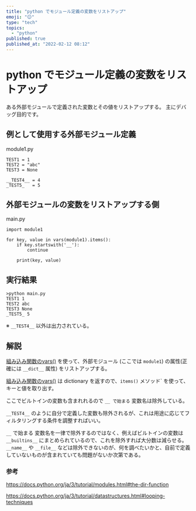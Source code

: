 ```yaml
---
title: "python でモジュール定義の変数をリストアップ"
emoji: "😊"
type: "tech"
topics:
  - "python"
published: true
published_at: "2022-02-12 08:12"
---
```


# python でモジュール定義の変数をリストアップ

ある外部モジュールで定義された変数とその値をリストアップする。
主にデバッグ目的です。

## 例として使用する外部モジュール定義

module1.py

```
TEST1 = 1
TEST2 = "abc"
TEST3 = None

__TEST4__ = 4
_TEST5_   = 5
```

## 外部モジュールの変数をリストアップする側

main.py

```
import module1

for key, value in vars(module1).items():
    if key.startswith('__'):
        continue

    print(key, value)
```

## 実行結果

```
>python main.py
TEST1 1
TEST2 abc
TEST3 None
_TEST5_ 5
```

※ `__TEST4__` 以外は出力されている。

## 解説

[組み込み関数のvars()](https://docs.python.org/ja/3/library/functions.html#vars) を使って、外部モジュール (ここでは `module1`) の属性(正確には `__dict__` 属性) をリストアップする。

[組み込み関数のvars()](https://docs.python.org/ja/3/library/functions.html#vars) は dictionary を返すので、`items()` メソッド` を使って、キーと値を取り出す。

ここでビルトインの変数も含まれれるので  `__ で始まる` 変数名は除外している。

`__TEST4__` のように自分で定義した変数も除外されるが、これは用途に応じてフィルタリングする条件を調整すればいい。

`__` で始まる 変数名を一律で除外するのではなく、例えばビルトインの変数は `__builtins__` にまとめられているので、これを除外すれば大分数は減らせる。`__name__` や `__file__` などは除外できないのが、何を調べたいかと、自前で定義していないものが含まれていても問題がないか次第である。

### 参考

https://docs.python.org/ja/3/tutorial/modules.html#the-dir-function

https://docs.python.org/ja/3/tutorial/datastructures.html#looping-techniques

